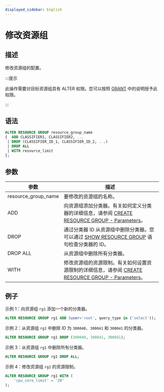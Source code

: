 ```yaml
---
displayed_sidebar: English
---
```


# 修改资源组

## 描述

修改资源组的配置。

:::提示

此操作需要对目标资源组具有 ALTER 权限。您可以按照 [GRANT](../account-management/GRANT.md) 中的说明授予此权限。

:::

## 语法

```SQL
ALTER RESOURCE GROUP resource_group_name
{  ADD CLASSIFIER1, CLASSIFIER2, ...
 | DROP (CLASSIFIER_ID_1, CLASSIFIER_ID_2, ...)
 | DROP ALL
 | WITH resource_limit 
};
```

## 参数

| **参数**       | **描述**                                              |
| ------------------- | ------------------------------------------------------------ |
| resource_group_name | 要修改的资源组的名称。                    |
| ADD                 | 向资源组添加分类器。有关如何定义分类器的详细信息，请参阅 [CREATE RESOURCE GROUP - Parameters](../Administration/CREATE_RESOURCE_GROUP.md)。|
| DROP                | 通过分类器 ID 从资源组中删除分类器。您可以通过 [SHOW RESOURCE GROUP](../Administration/SHOW_RESOURCE_GROUP.md) 语句检查分类器的 ID。|
| DROP ALL            | 从资源组中删除所有分类器。                |
| WITH                | 修改资源组的资源限制。有关如何设置资源限制的详细信息，请参阅 [CREATE RESOURCE GROUP - Parameters](../Administration/CREATE_RESOURCE_GROUP.md)。|

## 例子

示例 1：向资源组 `rg1` 添加一个新的分类器。

```SQL
ALTER RESOURCE GROUP rg1 ADD (user='root', query_type in ('select'));
```

示例 2：从资源组 `rg1` 中删除 ID 为 `300040`、`300041` 和 `300041` 的分类器。

```SQL
ALTER RESOURCE GROUP rg1 DROP (300040, 300041, 300041);
```

示例 3：从资源组 `rg1` 中删除所有分类器。

```SQL
ALTER RESOURCE GROUP rg1 DROP ALL;
```

示例 4：修改资源组 `rg1` 的资源限制。

```SQL
ALTER RESOURCE GROUP rg1 WITH (
    'cpu_core_limit' = '20'
);
```
